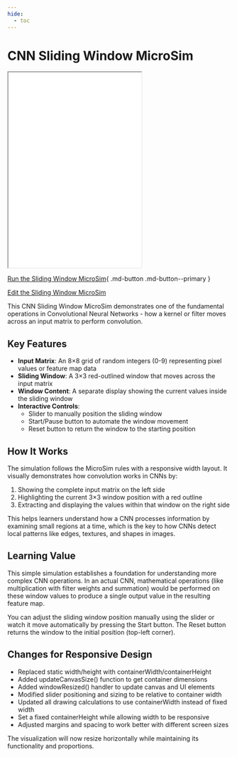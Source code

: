 ```yaml
---
hide:
  - toc
---
```

# CNN Sliding Window MicroSim

<iframe src="./main.html" height="440px" scrolling="no"
  style="overflow: hidden;"></iframe>

[Run the Sliding Window MicroSim](./main.html){ .md-button .md-button--primary }

[Edit the Sliding Window MicroSim](https://editor.p5js.org/dmccreary/sketches/HYYryLcEo)

This CNN Sliding Window MicroSim demonstrates one of the fundamental operations in Convolutional Neural Networks - how a kernel or filter moves across an input matrix to perform convolution.

## Key Features

-   **Input Matrix**: An 8×8 grid of random integers (0-9) representing pixel values or feature map data
-   **Sliding Window**: A 3×3 red-outlined window that moves across the input matrix
-   **Window Content**: A separate display showing the current values inside the sliding window
-   **Interactive Controls**:
    -   Slider to manually position the sliding window
    -   Start/Pause button to automate the window movement
    -   Reset button to return the window to the starting position

## How It Works

The simulation follows the MicroSim rules with a responsive width layout. It visually demonstrates how convolution works in CNNs by:

1.  Showing the complete input matrix on the left side
2.  Highlighting the current 3×3 window position with a red outline
3.  Extracting and displaying the values within that window on the right side

This helps learners understand how a CNN processes information by examining small regions at a time, which is the key to how CNNs detect local patterns like edges, textures, and shapes in images.

## Learning Value

This simple simulation establishes a foundation for understanding more complex CNN operations. In an actual CNN, mathematical operations (like multiplication with filter weights and summation) would be performed on these window values to produce a single output value in the resulting feature map.

You can adjust the sliding window position manually using the slider or watch it move automatically by pressing the Start button. The Reset button returns the window to the initial position (top-left corner).

## Changes for Responsive Design

- Replaced static width/height with containerWidth/containerHeight
- Added updateCanvasSize() function to get container dimensions
- Added windowResized() handler to update canvas and UI elements
- Modified slider positioning and sizing to be relative to container width
- Updated all drawing calculations to use containerWidth instead of fixed width
- Set a fixed containerHeight while allowing width to be responsive
- Adjusted margins and spacing to work better with different screen sizes

The visualization will now resize horizontally while maintaining its functionality and proportions.